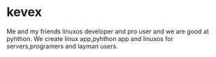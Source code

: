# kevex
Me and my friends linuxos developer and pro user and we are good at pyhthon.
We create linux app,pyhthon app and linuxos for servers,programers and layman users.


